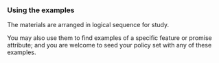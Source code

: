 ### Using the examples

The materials are arranged in logical sequence for study.

You may also use them to find examples of a specific
feature or promise attribute; and you are welcome to
seed your policy set with any of these examples. 
